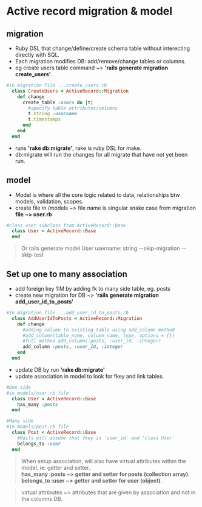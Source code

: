 # Active record migration & model
## migration
* Ruby DSL that change/define/create schema table without interecting directly with SQL.
* Each migration modifies DB: add/remove/change tables or columns.
* eg create users table command ~> **'rails generate migration create_users'**.

```ruby
#in migration file ...create_users.rb
  class CreateUsers < ActiveRecord::Migration
    def change
      create_table :users do |t|
        #specify table attributes/columns
        t.string :username
        t.timestamps
      end
    end
  end
```

* runs **'rake db:migrate'**, rake is ruby DSL for make.
* db:migrate will run the changes for all migrate that have not yet been run.

## model
* Model is where all the core logic related to data, relationships btw models, validation, scopes.
* create file in /models ~> file name is singular snake case from migration **file ~> user.rb**

```ruby
#class user subclass from ActiveRecord::Base
  class User < ActiveRecord::Base
  end
```

> Or rails generate model User username: string --skip-migration --skip-test

## Set up one to many association
* add foreign key 1:M by adding fk to many side table, eg. posts
* create new migration for DB ~> **'rails generate migration add_user_id_to_posts'**

```ruby
#in migration file ...add_user_id_to_posts.rb
  class AddUserIdToPosts < ActiveRecord::Migration
    def change
      #adding column to existing table using add_column method
      #add_column(table_name, column_name, type, options = {})
      #full method add_column(:posts, :user_id, :integer)
      add_column :posts, :user_id, :integer
    end
  end
```

* update DB by run **'rake db:migrate'**
* update association in model to look for fkey and link tables.

```ruby
#One side
#in models/user.rb file
  class User < ActiveRecord::Base
    has_many :posts
  end

#Many side
#in models/post.rb file
  class Post < ActiveRecord::Base
    #Rails will assume that fkey is 'user_id' and 'class User'
    belongs_to :user
  end
```
> When setup association, will also have virtual attributes within the model, ie: getter and setter.  
**has_many :posts ~> getter and setter for posts (collection array)**.  
**belongs_to :user ~> getter and setter for user (object)**.

> virtual attributes ~> attributes that are given by association and not in the columns DB.
